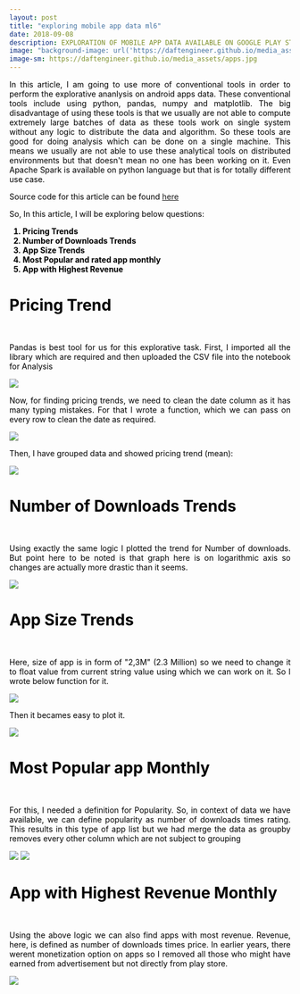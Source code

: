 ```yaml
---
layout: post
title: "exploring mobile app data ml6"
date: 2018-09-08
description: EXPLORATION OF MOBILE APP DATA AVAILABLE ON GOOGLE PLAY STORE APPS ML6
image: "background-image: url('https://daftengineer.github.io/media_assets/apps.jpg');"
image-sm: https://daftengineer.github.io/media_assets/apps.jpg
---
```


<div style="color:black;"><p></p>
<p style="text-align:justify;">In this article, I am going to use more of conventional tools in order to perform the explorative ananlysis on android apps data. These conventional tools include using python, pandas, numpy and matplotlib. The big disadvantage of using these tools is that we usually are not able to compute extremely large batches of data as these tools work on single system without any logic to distribute the data and algorithm. So these tools are good for doing analysis which can be done on a single machine. This means we usually are not able to use these analytical tools on distributed environments but that doesn't mean no one has been working on it. Even Apache Spark is available on python language but that is for totally different use case.</p>
<p style="text-align:justify;">Source code for this article can be found <a href = "https://github.com/daftengineer/MachineLearningProjects/blob/master/Exploring_Android_App_Data.ipynb">here</a></p>
<p style="text-align:justify;">So, In this article, I will be exploring below questions:</p>
 <b> <ol>
  <li>Pricing Trends</li>
  <li>Number of Downloads Trends</li>
  <li>App Size Trends</li>
  <li>Most Popular and rated app monthly</li>
  <li>App with Highest Revenue</li>
  </ol></b>
 <h1>Pricing Trend</h1><br />
<p style="text-align:justify;">Pandas is best tool for us for this explorative task. First, I imported all the library which are required and then uploaded the CSV file into the notebook for Analysis</p>
 <img src= "https://daftengineer.github.io/media_assets/ml6p1.jpg" />
<p style="text-align:justify;">Now, for finding pricing trends, we need to clean the date column as it has many typing mistakes. For that I wrote a function, which we can pass on every row to clean the date as required.</p>
 <img src= "https://daftengineer.github.io/media_assets/ml6p2.jpg" />
<p style="text-align:justify;">Then, I have grouped data and showed pricing trend (mean):</p>
 <img src= "https://daftengineer.github.io/media_assets/ml6p3.jpg" />
 <h1>Number of Downloads Trends</h1><br />
<p style="text-align:justify;">Using exactly the same logic I plotted the trend for Number of downloads. But point here to be noted is that graph here is on logarithmic axis so changes are actually more drastic than it seems.</p>
 <img src= "https://daftengineer.github.io/media_assets/ml6p4.jpg" />
<h1>App Size Trends</h1><br />
<p style="text-align:justify;">Here, size of app is in form of "2,3M" (2.3 Million) so we need to change it to float value from current string value using which we can work on it. So I wrote below function for it.</p>
 <img src= "https://daftengineer.github.io/media_assets/ml6p5.jpg" />
<p style="text-align:justify;">Then it becames easy to plot it.</p>
 <img src= "https://daftengineer.github.io/media_assets/ml6p6.jpg" />
  <h1>Most Popular app Monthly</h1><br />
<p style="text-align:justify;">For this, I needed a definition for Popularity. So, in context of data we have available, we can define popularity as number of downloads times rating. This results in this type of app list but we had merge the data as groupby removes every other column which are not subject to grouping</p>
 <img src= "https://daftengineer.github.io/media_assets/ml6p7.jpg" />
 <img src= "https://daftengineer.github.io/media_assets/ml6p8.jpg" />
 <h1>App with Highest Revenue Monthly</h1><br />
<p style="text-align:justify;">Using the above logic we can also find apps with most revenue. Revenue, here, is defined as number of downloads times price. In earlier years, there werent monetization option on apps so I removed all those who might have earned from advertisement but not directly from play store.</p>
<img src= "https://daftengineer.github.io/media_assets/ml6p9.jpg" />
 </div>

